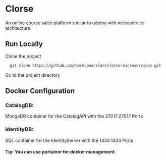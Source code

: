 
# Clorse

An online course sales platform similar to udemy with microservice architecture


## Run Locally

Clone the project

```bash
  git clone https://github.com/berkcanarslan/clorse-microservices.git
```

Go to the project directory


## Docker Configuration

### CatalogDB:
MongoDB container for the CatalogAPI with the 27017:27017 Ports

### IdentityDB:
SQL container for the IdentityServer with the 1433:1433 Ports

#### Tip: You can use portainer for docker management.
